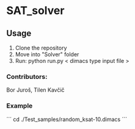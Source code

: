 # SAT_solver

## Usage
1. Clone the repository
2. Move into "Solver" folder
3. Run: python run.py < dimacs type input file >

### Contributors:
Bor Juroš, Tilen Kavčič

### Example
´´´
cd ./Test_samples/random_ksat-10.dimacs
´´´